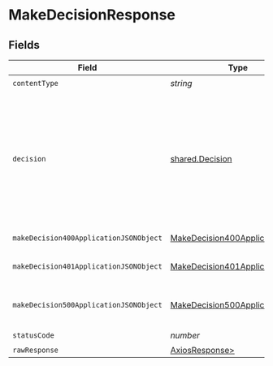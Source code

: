 # MakeDecisionResponse


## Fields

| Field                                                                                                                        | Type                                                                                                                         | Required                                                                                                                     | Description                                                                                                                  |
| ---------------------------------------------------------------------------------------------------------------------------- | ---------------------------------------------------------------------------------------------------------------------------- | ---------------------------------------------------------------------------------------------------------------------------- | ---------------------------------------------------------------------------------------------------------------------------- |
| `contentType`                                                                                                                | *string*                                                                                                                     | :heavy_check_mark:                                                                                                           | N/A                                                                                                                          |
| `decision`                                                                                                                   | [shared.Decision](../../models/shared/decision.md)                                                                           | :heavy_minus_sign:                                                                                                           | Decision rendered by applying the policy against the provided data. Response will be modeled by the data and rego processed. |
| `makeDecision400ApplicationJSONObject`                                                                                       | [MakeDecision400ApplicationJSON](../../models/operations/makedecision400applicationjson.md)                                  | :heavy_minus_sign:                                                                                                           | The request is malformed<br/>                                                                                                |
| `makeDecision401ApplicationJSONObject`                                                                                       | [MakeDecision401ApplicationJSON](../../models/operations/makedecision401applicationjson.md)                                  | :heavy_minus_sign:                                                                                                           | The request is unauthorized<br/>                                                                                             |
| `makeDecision500ApplicationJSONObject`                                                                                       | [MakeDecision500ApplicationJSON](../../models/operations/makedecision500applicationjson.md)                                  | :heavy_minus_sign:                                                                                                           | Something unexpected happened on the server.                                                                                 |
| `statusCode`                                                                                                                 | *number*                                                                                                                     | :heavy_check_mark:                                                                                                           | N/A                                                                                                                          |
| `rawResponse`                                                                                                                | [AxiosResponse>](https://axios-http.com/docs/res_schema)                                                                     | :heavy_minus_sign:                                                                                                           | N/A                                                                                                                          |